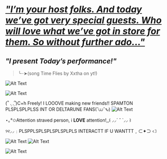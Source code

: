 # [_*"I’m your host folks. And today we’ve got very special guests. Who will love what we’ve got in store for them. So without further ado..."*_](https://www.youtube.com/watch?v=ApDhQlVNA-A&list=RDApDhQlVNA-A&start_radio=1)
##                                                 _*"I present Today’s performance!"*_
>╰┈➤(song Time Flies by Xxtha on yt!)

![Alt Text](https://i.pinimg.com/736x/99/9e/5c/999e5c592fd287965dbe6b18f172b8c5.jpg)

![Alt Text](https://i.pinimg.com/originals/06/63/15/0663156f6934dbc23801b119ebf4c4c0.gif)

(՞ ܸ. .ܸ՞)C+h Freely! I LOOOVE making new friends!! SPAMTON PLSPLSPLPLSS INT OR DELTARUNE FANS(ˆ⩊ˆԅ) ![Alt Text](https://static.wikia.nocookie.net/villains/images/e/e9/Tenna_kick.gif/revision/latest/scale-to-width-down/250?cb=20250606204020)

 ⋆｡°✩Attention straved person, i **LOVE** attention!,,꒰ ⸝⸝´ ˘ `⸝⸝ ꒱

୨୧⸝⸝﹕PLSPPLSPLSPLSPLSPLPLS INTERACTT IF U WANTTT﹐⊂✦⊃ ‹𝟹

![Alt Text](https://media.tenor.com/SETDXWcfo-QAAAAj/deltarune-tenna.gif) ![Alt Text](https://preview.redd.it/my-tenna-gif-collection-v0-6taxtxi28baf1.gif?width=256&auto=webp&s=d1cba4b4a9843ccd285dc58b71d93e82b4b39d37)

![Alt Text](https://i.pinimg.com/736x/08/ff/8b/08ff8b3221cce7ffefbee8565a5dc052.jpg)

